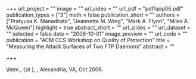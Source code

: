 +++
url_project = ""
image = ""
url_video = ""
url_pdf = "pdf/qop06.pdf"
publication_types = ["3"]
math = false
publication_short = ""
authors = ["Pratyusa K. Manadhata", "Jeannette M. Wing", "Mark A. Flynn", "Miles A. McQueen"]
highlight = true
abstract_short = ""
url_slides = ""
url_dataset = ""
selected = false
date = "2006-10-01"
image_preview = ""
url_code = ""
publication = "ACM CCS Workshop on Quality of Protection"
title = "Measuring the Attack Surfaces of Two FTP  Daemons"
abstract = ""

+++

\item , {\it }, , Alexandria, VA, Oct 2006.

